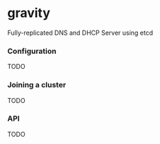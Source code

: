 # gravity

Fully-replicated DNS and DHCP Server using etcd

### Configuration

TODO

### Joining a cluster

TODO

### API

TODO
